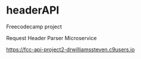 # headerAPI
Freecodecamp project

Request Header Parser Microservice

https://fcc-api-project2-drwilliamssteven.c9users.io
